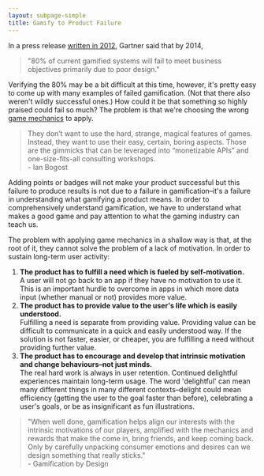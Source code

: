 ```yaml
---
layout: subpage-simple
title: Gamify to Product Failure
---
```

In a press release <a href="http://www.cmswire.com/cms/social-business/gartner-sticks-to-its-failing-gamification-prediction-023464.php">written in 2012</a>, Gartner said that by 2014,

<blockquote>
	<p>"80% of current gamified systems will fail to meet business objectives primarily due to poor design."</p>
</blockquote>

Verifying the 80% may be a bit difficult at this time, however, it's pretty easy to come up with many examples of failed gamification. (Not that there also weren't wildly successful ones.) How could it be that something so highly praised could fail so much? The problem is that we're choosing the wrong <a href="https://en.wikipedia.org/wiki/Game_mechanics">game mechanics</a> to apply.

<blockquote class="large">
	<p>They don’t want to use the hard, strange, magical features of games. Instead, they want to use their easy, certain, boring aspects. Those are the gimmicks that can be leveraged into “monetizable APIs” and one-size-fits-all consulting workshops.
	<br>- Ian Bogost</p>
</blockquote>

Adding points or badges will not make your product successful but this failure to produce results is not due to a failure in gamification–it's a failure in understanding what gamifying a product means. In order to comprehensively understand gamification, we have to understand what makes a good game and pay attention to what the gaming industry can teach us.

The problem with applying game mechanics in a shallow way is that, at the root of it, they cannot solve the problem of a lack of  motivation. In order to sustain long-term user activity:

<ol>

<li><b>The product has to fulfill a need which is fueled by self-motivation.</b>
<br>A user will not go back to an app if they have no motivation to use it. This is an important hurdle to overcome in apps in which more data input (whether manual or not) provides more value.</li>

<li><b>The product has to provide value to the user's life which is easily understood.</b>
<br>Fulfilling a need is separate from providing value. Providing value can be difficult to communicate in a quick and easily understood way. If the solution is not faster, easier, or cheaper, you are fulfilling a need without providing further value.</li>

<li><b>The product has to encourage and develop that intrinsic motivation and change behaviours–not just minds.</b>
<br>The real hard work is always in user retention. Continued delightful experiences maintain long-term usage. The word 'delightful' can mean many different things in many different contexts–delight could mean efficiency (getting the user to the goal faster than before), celebrating a user's goals, or be as insignificant as fun illustrations.</li>

</ol>

<blockquote class="large">
	<p>"When well done, gamification helps align our interests with the intrinsic motivations of our players, amplified with the mechanics and rewards that make the come in, bring friends, and keep coming back. Only by carefully unpacking consumer emotions and desires can we design something that really sticks."
	<br>- Gamification by Design</p>
</blockquote>